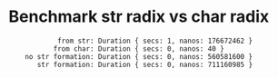 # Benchmark str radix vs char radix

```
            from str: Duration { secs: 1, nanos: 176672462 }
           from char: Duration { secs: 0, nanos: 40 }
    no str formation: Duration { secs: 0, nanos: 560581600 }
       str formation: Duration { secs: 0, nanos: 711160985 }
```
